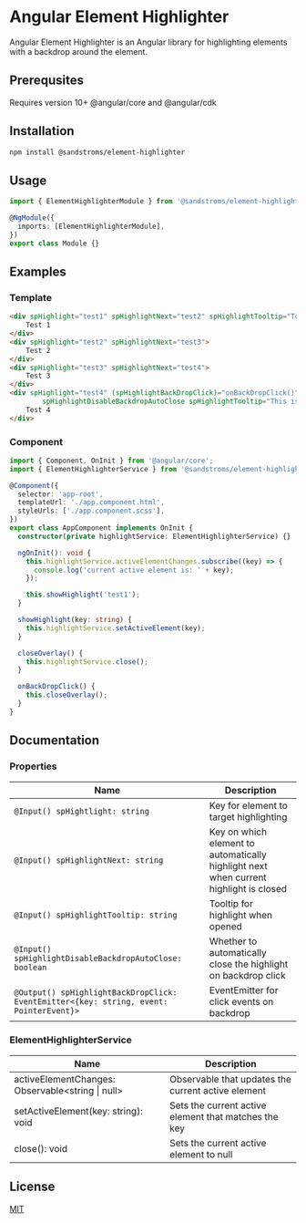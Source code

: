 # Angular Element Highlighter

Angular Element Highlighter is an Angular library for highlighting elements with a backdrop around the element.

## Prerequsites

Requires version 10+ @angular/core and @angular/cdk

## Installation

```bash
npm install @sandstroms/element-highlighter
```

## Usage

```typescript
import { ElementHighlighterModule } from '@sandstroms/element-highlighter';

@NgModule({
  imports: [ElementHighlighterModule],
})
export class Module {}
```

## Examples

### Template

```HTML
<div spHighlight="test1" spHighlightNext="test2" spHighlightTooltip="Tooltip text here.">
    Test 1
</div>
<div spHighlight="test2" spHighlightNext="test3">
    Test 2
</div>
<div spHighlight="test3" spHighlightNext="test4">
    Test 3
</div>
<div spHighlight="test4" (spHighlightBackDropClick)="onBackDropClick()"
        spHighlightDisableBackdropAutoClose spHighlightTooltip="This is the end">
    Test 4
</div>
```

### Component

```typescript
import { Component, OnInit } from '@angular/core';
import { ElementHighlighterService } from '@sandstroms/element-highlighter';

@Component({
  selector: 'app-root',
  templateUrl: './app.component.html',
  styleUrls: ['./app.component.scss'],
})
export class AppComponent implements OnInit {
  constructor(private highlightService: ElementHighlighterService) {}

  ngOnInit(): void {
    this.highlightService.activeElementChanges.subscribe((key) => {
      console.log('current active element is: ' + key);
    });

    this.showHighlight('test1');
  }

  showHighlight(key: string) {
    this.highlightService.setActiveElement(key);
  }

  closeOverlay() {
    this.highlightService.close();
  }

  onBackDropClick() {
    this.closeOverlay();
  }
}
```

## Documentation

### Properties

| Name                                                                                   | Description                                                                           |
| -------------------------------------------------------------------------------------- | ------------------------------------------------------------------------------------- |
| `@Input() spHightlight: string`                                                        | Key for element to target highlighting                                                |
| `@Input() spHighlightNext: string`                                                     | Key on which element to automatically highlight next when current highlight is closed |
| `@Input() spHighlightTooltip: string`                                                  | Tooltip for highlight when opened                                                     |
| `@Input() spHighlightDisableBackdropAutoClose: boolean`                                | Whether to automatically close the highlight on backdrop click                        |
| `@Output() spHighlightBackDropClick: EventEmitter<{key: string, event: PointerEvent}>` | EventEmitter for click events on backdrop                                             |

### ElementHighlighterService

| Name                                             | Description                                          |
| ------------------------------------------------ | ---------------------------------------------------- |
| activeElementChanges: Observable<string \| null> | Observable that updates the current active element   |
| setActiveElement(key: string): void              | Sets the current active element that matches the key |
| close(): void                                    | Sets the current active element to null              |

## License

[MIT](https://choosealicense.com/licenses/mit/)
